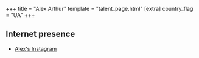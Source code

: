 +++
title = "Alex Arthur"
template = "talent_page.html"
[extra]
country_flag = "UA"
+++

## Internet presence

* [Alex's Instagram](https://www.instagram.com/realalexarthur)
